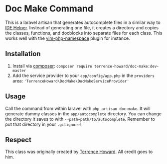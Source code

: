 # Doc Make Command

This is a laravel artisan that generates autocomplete files in a similar way to [IDE Helper](https://github.com/barryvdh/laravel-ide-helper).
Instead of generating one file, it creates a directory and copies the classes, functions, and docblocks into separate files for each class.
This works well with the [vim-php-namespace](https://github.com/arnaud-lb/vim-php-namespace) plugin for instance.

## Installation

1. Install via [composer](http://getcomposer.org): `composer require terrence-howard/doc-make:dev-master`
2. Add the service provider to your `app/config/app.php` in the `providers` area: `'TerrenceHoward\DocMake\DocMakeServiceProvider'`

## Usage

Call the command from within laravel with `php artisan doc:make`. It will generate dummy classes in the `app/autocomplete` directory.
You can change the directory it saves to with `--path=path/to/autocomplete`. Remember to put that directory in your `.gitignore`!

## Respect

This class was originally created by [Terrence Howard](https://github.com/chemisus). All credit goes to him.
